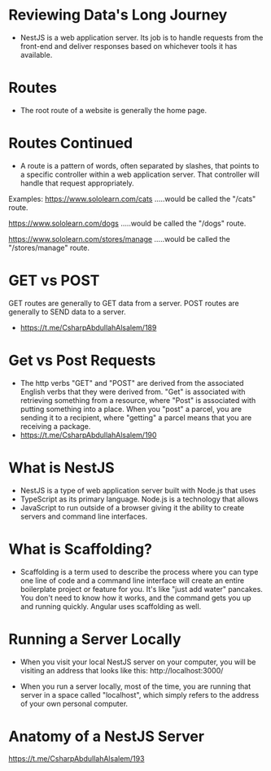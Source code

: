 # Reviewing Data's Long Journey
- NestJS is a web application server. Its job is to handle requests from the front-end and deliver responses based on whichever tools it has available.

# Routes
- The root route of a website is generally the home page.

# Routes Continued
- A route is a pattern of words, often separated by slashes, that points to a specific controller within a web application server. That controller will handle that request appropriately.

Examples:
https://www.sololearn.com/cats
…..would be called the "/cats" route.

https://www.sololearn.com/dogs
…..would be called the "/dogs" route.

https://www.sololearn.com/stores/manage
…..would be called the "/stores/manage" route.

# GET vs POST
GET routes are generally to GET data from a server.
POST routes are generally to SEND data to a server.

- https://t.me/CsharpAbdullahAlsalem/189

# Get vs Post Requests
- The http verbs "GET" and "POST" are derived from the associated English verbs that they were derived from. "Get" is associated with retrieving something from a resource, where "Post" is associated with putting something into a place. When you "post" a parcel, you are sending it to a recipient, where "getting" a parcel means that you are receiving a package.
- https://t.me/CsharpAbdullahAlsalem/190

# What is NestJS
- NestJS is a type of web application server built with Node.js that uses
- TypeScript as its primary language. Node.js is a technology that allows
- JavaScript to run outside of a browser giving it the ability to create servers and command line interfaces.

# What is Scaffolding?
- Scaffolding is a term used to describe the process where you can type one line of code and a command line interface will create an entire boilerplate project or feature for you. It's like "just add water" pancakes. You don't need to know how it works, and the command gets you up and running quickly. Angular uses scaffolding as well.

# Running a Server Locally
- When you visit your local NestJS server on your computer, you will be visiting an address that looks like this: http://localhost:3000/

- When you run a server locally, most of the time, you are running that server in a space called "localhost", which simply refers to the address of your own personal computer.


# Anatomy of a NestJS Server
https://t.me/CsharpAbdullahAlsalem/193












